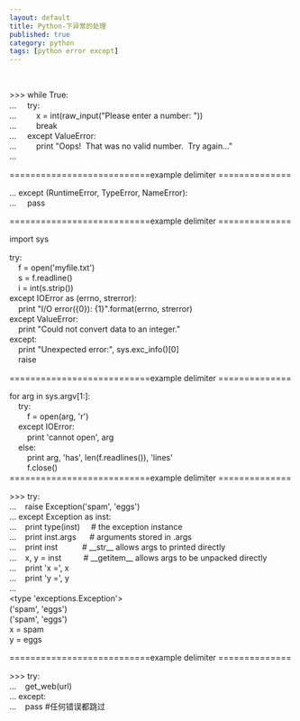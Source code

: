 ```yaml
---
layout: default
title: Python-下异常的处理
published: true
category: python
tags: [python error except]
---
```

<div id="detail" class="detail" style="line-height: 1.3;"><p><SPAN class=kn></SPAN><BR>
<DIV id=codeText class=codeText>
<P>&gt;&gt;&gt; while True:<BR>...&nbsp;&nbsp;&nbsp;&nbsp; try:<BR>...&nbsp;&nbsp;&nbsp;&nbsp;&nbsp;&nbsp;&nbsp;&nbsp; x = int(raw_input("Please enter a number: "))<BR>...&nbsp;&nbsp;&nbsp;&nbsp;&nbsp;&nbsp;&nbsp;&nbsp; break<BR>...&nbsp;&nbsp;&nbsp;&nbsp; except ValueError:<BR>...&nbsp;&nbsp;&nbsp;&nbsp;&nbsp;&nbsp;&nbsp;&nbsp; print "Oops!&nbsp; That was no valid number.&nbsp; Try again..."<BR>...<BR></P>
<P>===========================example delimiter ==============</P>
<P>... except (RuntimeError, TypeError, NameError):<BR>...&nbsp;&nbsp;&nbsp;&nbsp; pass</P>
<P>===========================example delimiter ==============</P>
<P>import sys</P>
<P>try:<BR>&nbsp;&nbsp;&nbsp; f = open('myfile.txt')<BR>&nbsp;&nbsp;&nbsp; s = f.readline()<BR>&nbsp;&nbsp;&nbsp; i = int(s.strip())<BR>except IOError as (errno, strerror):<BR>&nbsp;&nbsp;&nbsp; print "I/O error({0}): {1}".format(errno, strerror)<BR>except ValueError:<BR>&nbsp;&nbsp;&nbsp; print "Could not convert data to an integer."<BR>except:<BR>&nbsp;&nbsp;&nbsp; print "Unexpected error:", sys.exc_info()[0]<BR>&nbsp;&nbsp;&nbsp; raise</P>
<P>===========================example delimiter ==============</P>
<P>for arg in sys.argv[1:]:<BR>&nbsp;&nbsp;&nbsp; try:<BR>&nbsp;&nbsp;&nbsp;&nbsp;&nbsp;&nbsp;&nbsp; f = open(arg, 'r')<BR>&nbsp;&nbsp;&nbsp; except IOError:<BR>&nbsp;&nbsp;&nbsp;&nbsp;&nbsp;&nbsp;&nbsp; print 'cannot open', arg<BR>&nbsp;&nbsp;&nbsp; else:<BR>&nbsp;&nbsp;&nbsp;&nbsp;&nbsp;&nbsp;&nbsp; print arg, 'has', len(f.readlines()), 'lines'<BR>&nbsp;&nbsp;&nbsp;&nbsp;&nbsp;&nbsp;&nbsp; f.close()<BR>===========================example delimiter ==============</P>
<P>&gt;&gt;&gt; try:<BR>...&nbsp;&nbsp;&nbsp; raise Exception('spam', 'eggs')<BR>... except Exception as inst:<BR>...&nbsp;&nbsp;&nbsp; print type(inst)&nbsp;&nbsp;&nbsp;&nbsp; # the exception instance<BR>...&nbsp;&nbsp;&nbsp; print inst.args&nbsp;&nbsp;&nbsp;&nbsp;&nbsp; # arguments stored in .args<BR>...&nbsp;&nbsp;&nbsp; print inst&nbsp;&nbsp;&nbsp;&nbsp;&nbsp;&nbsp;&nbsp;&nbsp;&nbsp;&nbsp; # __str__ allows args to printed directly<BR>...&nbsp;&nbsp;&nbsp; x, y = inst&nbsp;&nbsp;&nbsp;&nbsp;&nbsp;&nbsp;&nbsp;&nbsp;&nbsp; # __getitem__ allows args to be unpacked directly<BR>...&nbsp;&nbsp;&nbsp; print 'x =', x<BR>...&nbsp;&nbsp;&nbsp; print 'y =', y<BR>...<BR>&lt;type 'exceptions.Exception'&gt;<BR>('spam', 'eggs')<BR>('spam', 'eggs')<BR>x = spam<BR>y = eggs<BR></P>
<P>===========================example delimiter ==============</P>
<P>&gt;&gt;&gt; try:<BR>...&nbsp;&nbsp;&nbsp; get_web(url)<BR>...&nbsp;except:<BR>...&nbsp;&nbsp;&nbsp; pass #任何错误都跳过&nbsp; </P></DIV></p></div>
